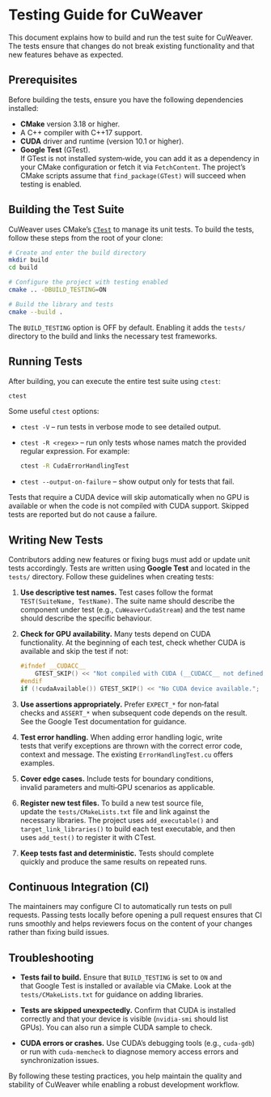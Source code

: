 # Testing Guide for CuWeaver

This document explains how to build and run the test suite for
CuWeaver. The tests ensure that changes do not break existing
functionality and that new features behave as expected.

## Prerequisites

Before building the tests, ensure you have the following dependencies
installed:

- **CMake** version 3.18 or higher.
- A C++ compiler with C++17 support.
- **CUDA** driver and runtime (version 10.1 or higher).
- **Google Test** (GTest).  
  If GTest is not installed system‑wide, you can add it as a
  dependency in your CMake configuration or fetch it via `FetchContent`. The
  project’s CMake scripts assume that `find_package(GTest)` will
  succeed when testing is enabled.

## Building the Test Suite

CuWeaver uses CMake’s [`CTest`](https://cmake.org/cmake/help/latest/module/CTest.html) to manage its
unit tests. To build the tests, follow these steps from the root of
your clone:

```bash
# Create and enter the build directory
mkdir build
cd build

# Configure the project with testing enabled
cmake .. -DBUILD_TESTING=ON

# Build the library and tests
cmake --build .
```

The `BUILD_TESTING` option is OFF by default. Enabling it adds the `tests/` directory to the build and links the necessary test frameworks.

## Running Tests

After building, you can execute the entire test suite using `ctest`:

```bash
ctest
```

Some useful `ctest` options:

- `ctest -V` – run tests in verbose mode to see detailed output.

- `ctest -R <regex>` – run only tests whose names match the provided  
  regular expression. For example:

    ```bash
    ctest -R CudaErrorHandlingTest
    ```

- `ctest --output-on-failure` – show output only for tests that fail.


Tests that require a CUDA device will skip automatically when no GPU is available or when the code is not compiled with CUDA support. 
Skipped tests are reported but do not cause a failure.

## Writing New Tests

Contributors adding new features or fixing bugs must add or update unit tests accordingly. 
Tests are written using **Google Test** and located in the `tests/` directory. 
Follow these guidelines when creating tests:

1. **Use descriptive test names.** Test cases follow the format  
   `TEST(SuiteName, TestName)`. The suite name should describe the  
   component under test (e.g., `CuWeaverCudaStream`) and the test name  
   should describe the specific behaviour.

2. **Check for GPU availability.** Many tests depend on CUDA  
   functionality. At the beginning of each test, check whether CUDA is  
   available and skip the test if not:

    ```cpp
    #ifndef __CUDACC__
        GTEST_SKIP() << "Not compiled with CUDA (__CUDACC__ not defined).";
    #endif
    if (!cudaAvailable()) GTEST_SKIP() << "No CUDA device available.";
    ```

3. **Use assertions appropriately.** Prefer `EXPECT_*` for non‑fatal  
   checks and `ASSERT_*` when subsequent code depends on the result.  
   See the Google Test documentation for guidance.

4. **Test error handling.** When adding error handling logic, write  
   tests that verify exceptions are thrown with the correct error code,  
   context and message. The existing `ErrorHandlingTest.cu` offers  
   examples.

5. **Cover edge cases.** Include tests for boundary conditions,  
   invalid parameters and multi‑GPU scenarios as applicable.

6. **Register new test files.** To build a new test source file,  
   update the `tests/CMakeLists.txt` file and link against the  
   necessary libraries. The project uses `add_executable()` and  
   `target_link_libraries()` to build each test executable, and then  
   uses `add_test()` to register it with CTest.

7. **Keep tests fast and deterministic.** Tests should complete  
   quickly and produce the same results on repeated runs.


## Continuous Integration (CI)

The maintainers may configure CI to automatically run tests on pull requests. 
Passing tests locally before opening a pull request ensures that CI runs smoothly and helps reviewers focus on the content of your changes rather than fixing build issues.

## Troubleshooting

- **Tests fail to build.** Ensure that `BUILD_TESTING` is set to `ON` and  
  that Google Test is installed or available via CMake. Look at the  
  `tests/CMakeLists.txt` for guidance on adding libraries.

- **Tests are skipped unexpectedly.** Confirm that CUDA is installed  
  correctly and that your device is visible (`nvidia-smi` should list  
  GPUs). You can also run a simple CUDA sample to check.

- **CUDA errors or crashes.** Use CUDA’s debugging tools (e.g., `cuda-gdb`)  
  or run with `cuda-memcheck` to diagnose memory access errors and  
  synchronization issues.


By following these testing practices, you help maintain the quality and stability of CuWeaver while enabling a robust development workflow.